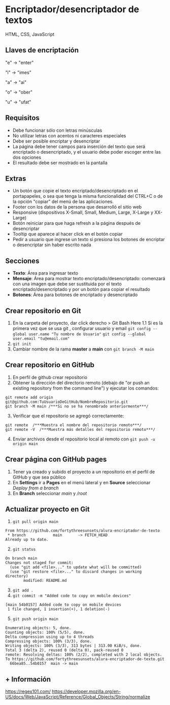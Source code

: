 # Encriptador/desencriptador de textos
HTML, CSS, JavaScript

## Llaves de encriptación
"e" -> "enter"

"i" -> "imes"

"a" -> "ai"

"o" -> "ober"

"u" -> "ufat"

## Requisitos
- Debe funcionar sólo con letras minúsculas
- No utilizar letras con acentos ni caracteres especiales
- Debe ser posible encriptar y desencriptar
- La página debe tener campos para inserción del texto que será encriptado o desencriptado, y el usuario debe poder escoger entre las dos opciones
- El resultado debe ser mostrado en la pantalla

## Extras
- Un botón que copie el texto encriptado/desencriptado en el portapapeles, o sea que tenga la misma funcionalidad del CTRL+C o de la opción "copiar" del menú de las aplicaciones.
- Footer con los datos de la persona que desarrolló el sitio web
- Responsive (dispositivos X-Small, Small, Medium, Large, X-Large y XX-Large)
- Botón reiniciar para que haga refresh a la página después de desencriptar
- Tooltip que aparece al hacer click en el botón copiar
- Pedir a usuario que ingrese un texto si presiona los botones de encriptar o desencriptar sin haber escrito nada

## Secciones
- **Texto**: Área para ingresar texto
- **Mensaje**: Área para mostrar texto encriptado/desencriptado: comenzará con una imagen que debe ser sustituida por el texto encriptado/desencriptado y por un botón para copiar el resultado
- **Botones**: Área para botones de encriptado y desencriptado

## Crear repositorio en Git
1. En la carpeta del proyecto, dar click derecho > Git Bash Here
   1.1  Si es la primera vez que se usa git , configurar usuario y email
   `git config --global user.name "Tu nombre de Usuario"`
   `git config --global user.email "tu@email.com"`
2. `git init`
3. Cambiar nombre de la rama **master** a **main** con `git branch -M main`

## Crear repositorio en GitHub
1. En perfil de github crear repositorio
2. Obtener la dirección del directorio remoto (debajo de "or push an existing repository from the command line") y ejecutar los comandos:
```
git remote add origin git@github.com:TuUsuarioDeGitHub/NombreRepositorio.git
git branch -M main /***Si no se ha renombrado anteriormente***/
```
3. Verificar que el repositorio se agregó correctamente:
```
git remote  /***Muestra el nombre del repositorio remoto***/
git remote -V  /***Muestra más detalles del repositorio remoto***/
```
4. Enviar archivos desde el repositorio local al remoto con `git push -u origin main`

## Crear página con GitHub pages
1. Tener ya creado y subido el proyecto a un repositorio en el perfil de GitHub y que sea público
2. En **Settings** ir a **Pages** en el menú lateral y en **Source** seleccionar *Deploy from a branch*
3. En **Branch** seleccionar *main* y */root*

## Actualizar proyecto en Git 
1. `git pull origin main`
```
From https://github.com/fortythreesunsets/alura-encriptador-de-texto
 * branch            main       -> FETCH_HEAD
Already up to date.
```
2. `git status`
```
On branch main
Changes not staged for commit:
  (use "git add <file>..." to update what will be committed)
  (use "git restore <file>..." to discard changes in working directory)
        modified: README.md
```
3. `git add .`
4. `git commit -m "Added code to copy on mobile devices"` 
```
[main 54b0157] Added code to copy on mobile devices
 1 file changed, 1 insertion(+), 1 deletion(-)
 ```
 5. `git push origin main`
 ```
Enumerating objects: 5, done.
Counting objects: 100% (5/5), done.
Delta compression using up to 4 threads
Compressing objects: 100% (3/3), done.
Writing objects: 100% (3/3), 313 bytes | 313.00 KiB/s, done.
Total 3 (delta 2), reused 0 (delta 0), pack-reused 0
remote: Resolving deltas: 100% (2/2), completed with 2 local objects.
To https://github.com/fortythreesunsets/alura-encriptador-de-texto.git
   66bea85..54b0157  main -> main
```

## + Información
https://regex101.com/
https://developer.mozilla.org/en-US/docs/Web/JavaScript/Reference/Global_Objects/String/normalize
